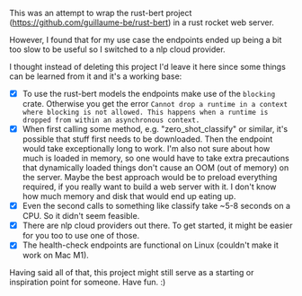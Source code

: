 This was an attempt to wrap the rust-bert project (https://github.com/guillaume-be/rust-bert) in a
rust rocket web server.

However, I found that for my use case the endpoints ended up being a bit too slow to be useful so I switched
to a nlp cloud provider.

I thought instead of deleting this project I'd leave it here since some things can be learned from it and it's a working base:

- [x] To use the rust-bert models the endpoints make use of the `blocking` crate. Otherwise you get the error `Cannot drop a runtime in a context where blocking is not allowed. This happens when a runtime is dropped from within an asynchronous context.`
- [x] When first calling some method, e.g. "zero_shot_classify" or similar, it's possible that stuff first needs to be downloaded. Then the endpoint would take exceptionally long to work. I'm also not sure about how much is loaded in memory, so one would have to take extra precautions that dynamically loaded things don't cause an OOM (out of memory) on the server. Maybe the best approach would be to preload everything required, if you really want to build a web server with it. I don't know how much memory and disk that would end up eating up.
- [x] Even the second calls to something like classify take ~5-8 seconds on a CPU. So it didn't seem feasible.
- [x] There are nlp cloud providers out there. To get started, it might be easier for you too to use one of those.
- [x] The health-check endpoints are functional on Linux (couldn't make it work on Mac M1).

Having said all of that, this project might still serve as a starting or inspiration point for someone. Have fun. :)